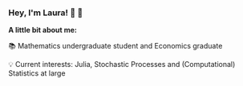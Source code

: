 ### Hey, I'm Laura! 👋 🤗

**A little bit about me:**

📚 Mathematics undergraduate student and Economics graduate

💡 Current interests: Julia, Stochastic Processes and (Computational) Statistics at large
